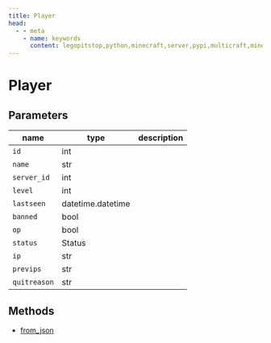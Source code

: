 ```yaml
---
title: Player
head:
  - - meta
    - name: keywords
      content: legopitstop,python,minecraft,server,pypi,multicraft,minecraftserver,pythonpackage
---
```


# Player

## Parameters

| name         | type              | description |
| ------------ | ----------------- | ----------- |
| `id`         | int               |             |
| `name`       | str               |             |
| `server_id`  | int               |             |
| `level`      | int               |             |
| `lastseen`   | datetime.datetime |             |
| `banned`     | bool              |             |
| `op`         | bool              |             |
| `status`     | Status            |             |
| `ip`         | str               |             |
| `previps`    | str               |             |
| `quitreason` | str               |             |

## Methods

- [from_json](#from-json)
